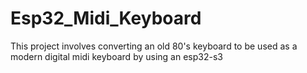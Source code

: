 # Esp32_Midi_Keyboard
This project involves converting an old 80's keyboard to be used as a modern digital midi keyboard by using an esp32-s3
